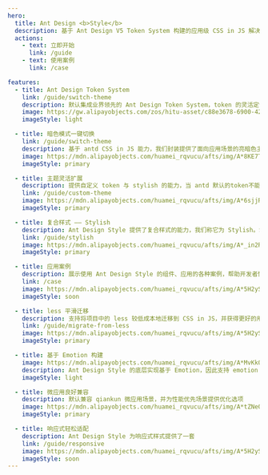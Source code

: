 ```yaml
---
hero:
  title: Ant Design <b>Style</b>
  description: 基于 Ant Design V5 Token System 构建的应用级 CSS in JS 解决方案
  actions:
    - text: 立即开始
      link: /guide
    - text: 使用案例
      link: /case

features:
  - title: Ant Design Token System
    link: /guide/switch-theme
    description: 默认集成业界领先的 Ant Design Token System，token 的灵活定制与消费
    image: https://gw.alipayobjects.com/zos/hitu-asset/c88e3678-6900-4289-8538-31367c2d30f2/hitu-1609235995955-image.png
    imageStyle: light

  - title: 暗色模式一键切换
    link: /guide/switch-theme
    description: 基于 antd CSS in JS 能力，我们封装提供了面向应用场景的亮暗色主题切换能力，接入更加简单。
    image: https://mdn.alipayobjects.com/huamei_rqvucu/afts/img/A*8KE7T7l39J0AAAAAAAAAAAAADoN6AQ/original
    imageStyle: primary

  - title: 主题灵活扩展
    description: 提供自定义 token 与 stylish 的能力，当 antd 默认的token不能满足样式诉求时，可以灵活扩展出自己的 Token 体系。
    link: /guide/custom-theme
    image: https://mdn.alipayobjects.com/huamei_rqvucu/afts/img/A*6sjjRa7lLhAAAAAAAAAAAAAADoN6AQ/original
    imageStyle: primary

  - title: 复合样式 —— Stylish
    description: Ant Design Style 提供了复合样式的能力，我们称它为 Stylish。Stylish 可以通过组合多个原子 token 来组织形成复杂的交互样式，实现极高的复用度。<quotient> 感觉很熟悉？没错，它和 tailwindcss 的思想高度一致，但 stylish 将会具有更加明确的设计语义，维护也会更加轻松。</quotient>
    link: /guide/stylish
    image: https://mdn.alipayobjects.com/huamei_rqvucu/afts/img/A*_in2RLf5pY8AAAAAAAAAAAAADoN6AQ/original
    imageStyle: primary

  - title: 应用案例
    description: 展示使用 Ant Design Style 的组件、应用的各种案例，帮助开发者快速上手。<quotient> 本文档同样使用 Ant Design Style 构建样式，可以作为静态站点类的参考。</quotient>
    link: /case
    image: https://mdn.alipayobjects.com/huamei_rqvucu/afts/img/A*5H2ySLO-X4cAAAAAAAAAAAAADoN6AQ/original
    imageStyle: soon

  - title: less 平滑迁移
    description: 支持将项目中的 less 较低成本地迁移到 CSS in JS，并获得更好的用户体验与开发体验。
    link: /guide/migrate-from-less
    image: https://mdn.alipayobjects.com/huamei_rqvucu/afts/img/A*5H2ySLO-X4cAAAAAAAAAAAAADoN6AQ/original
    imageStyle: primary

  - title: 基于 Emotion 构建
    image: https://mdn.alipayobjects.com/huamei_rqvucu/afts/img/A*MvKkQqXEyfQAAAAAAAAAAAAADoN6AQ/original
    description: Ant Design Style 的底层实现基于 Emotion，因此支持 emotion 中的所有写法
    imageStyle: light

  - title: 微应用良好兼容
    description: 默认兼容 qiankun 微应用场景，并为性能优先场景提供优化选项
    image: https://mdn.alipayobjects.com/huamei_rqvucu/afts/img/A*tZNeQIUYx_4AAAAAAAAAAAAADoN6AQ/original
    imageStyle: primary

  - title: 响应式轻松适配
    description: Ant Design Style 为响应式样式提供了一套
    link: /guide/responsive
    image: https://mdn.alipayobjects.com/huamei_rqvucu/afts/img/A*5H2ySLO-X4cAAAAAAAAAAAAADoN6AQ/original
    imageStyle: soon
---
```


[//]: # '<embed src="../README.md"></embed>'
